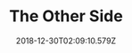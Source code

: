 ---
title: The Other Side
artist: LukHash
date: 2018-12-30T02:09:10.579Z
cover: a1320994375_10.jpg
styles:
  - Electronica
  - Chiptunes
links:
  spotify: https://play.spotify.com/album/5jvE3154gLNiw3MDpjd7WH
  youtube: https://music.youtube.com/watch?v=k5B_9sJ1FDI
  applemusic: https://itunes.apple.com/us/album/the-other-side/1004301530?uo=4
  soundcloud: ""
  bandcamp: https://lukhash.bandcamp.com/album/the-other-side
  googleplay: https://play.google.com/music/m/Bnjkbnxj6xk3qnipvcmtrni4h5y?signup_if_needed=1
  deezer: https://www.deezer.com/album/10603786
---